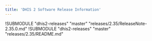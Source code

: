 ```yaml
---
title: 'DHIS 2 Software Release Information'
---
```

<!--DHIS2-SECTION-ID:index_system_administration-->

!SUBMODULE "dhis2-releases" "master" "releases/2.35/ReleaseNote-2.35.0.md"
!SUBMODULE "dhis2-releases" "master" "releases/2.35/README.md"
